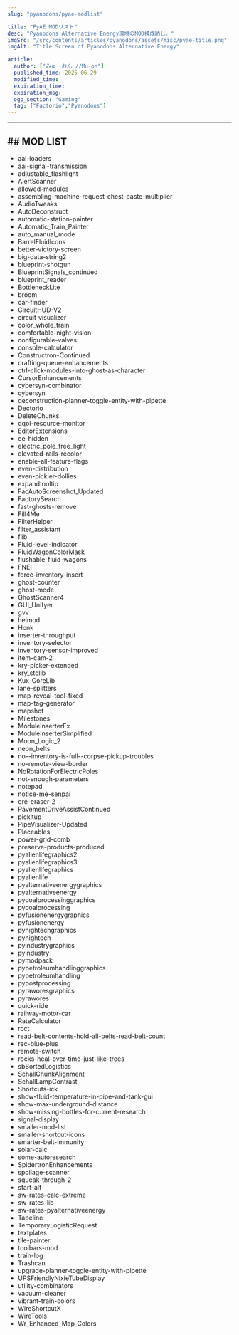 ```yaml
---
slug: "pyanodons/pyae-modlist"

title: "PyAE MODリスト"
desc: "Pyanodons Alternative Energy環境のMOD構成晒し。"
imgSrc: "/src/contents/articles/pyanodons/assets/misc/pyae-title.png"
imgAlt: "Title Screen of Pyanodons Alternative Energy"

article:
  author: ["みゅーおん //Mu-on"]
  published_time: 2025-06-29
  modified_time:
  expiration_time:
  expiration_msg:
  ogp_section: "Gaming"
  tag: ["Factorio","Pyanodons"]
---
```


---

## \#\# MOD LIST

- aai-loaders
- aai-signal-transmission
- adjustable_flashlight
- AlertScanner
- allowed-modules
- assembling-machine-request-chest-paste-multiplier
- AudioTweaks
- AutoDeconstruct
- automatic-station-painter
- Automatic_Train_Painter
- auto_manual_mode
- BarrelFluidIcons
- better-victory-screen
- big-data-string2
- blueprint-shotgun
- BlueprintSignals_continued
- blueprint_reader
- BottleneckLite
- broom
- car-finder
- CircuitHUD-V2
- circuit_visualizer
- color_whole_train
- comfortable-night-vision
- configurable-valves
- console-calculator
- Constructron-Continued
- crafting-queue-enhancements
- ctrl-click-modules-into-ghost-as-character
- CursorEnhancements
- cybersyn-combinator
- cybersyn
- deconstruction-planner-toggle-entity-with-pipette
- Dectorio
- DeleteChunks
- dqol-resource-monitor
- EditorExtensions
- ee-hidden
- electric_pole_free_light
- elevated-rails-recolor
- enable-all-feature-flags
- even-distribution
- even-pickier-dollies
- expandtooltip
- FacAutoScreenshot_Updated
- FactorySearch
- fast-ghosts-remove
- Fill4Me
- FilterHelper
- filter_assistant
- flib
- Fluid-level-indicator
- FluidWagonColorMask
- flushable-fluid-wagons
- FNEI
- force-inventory-insert
- ghost-counter
- ghost-mode
- GhostScanner4
- GUI_Unifyer
- gvv
- helmod
- Honk
- inserter-throughput
- inventory-selector
- inventory-sensor-improved
- item-cam-2
- kry-picker-extended
- kry_stdlib
- Kux-CoreLib
- lane-splitters
- map-reveal-tool-fixed
- map-tag-generator
- mapshot
- Milestones
- ModuleInserterEx
- ModuleInserterSimplified
- Moon_Logic_2
- neon_belts
- no--inventory-is-full--corpse-pickup-troubles
- no-remote-view-border
- NoRotationForElectricPoles
- not-enough-parameters
- notepad
- notice-me-senpai
- ore-eraser-2
- PavementDriveAssistContinued
- pickitup
- PipeVisualizer-Updated
- Placeables
- power-grid-comb
- preserve-products-produced
- pyalienlifegraphics2
- pyalienlifegraphics3
- pyalienlifegraphics
- pyalienlife
- pyalternativeenergygraphics
- pyalternativeenergy
- pycoalprocessinggraphics
- pycoalprocessing
- pyfusionenergygraphics
- pyfusionenergy
- pyhightechgraphics
- pyhightech
- pyindustrygraphics
- pyindustry
- pymodpack
- pypetroleumhandlinggraphics
- pypetroleumhandling
- pypostprocessing
- pyraworesgraphics
- pyrawores
- quick-ride
- railway-motor-car
- RateCalculator
- rcct
- read-belt-contents-hold-all-belts-read-belt-count
- rec-blue-plus
- remote-switch
- rocks-heal-over-time-just-like-trees
- sbSortedLogistics
- SchallChunkAlignment
- SchallLampContrast
- Shortcuts-ick
- show-fluid-temperature-in-pipe-and-tank-gui
- show-max-underground-distance
- show-missing-bottles-for-current-research
- signal-display
- smaller-mod-list
- smaller-shortcut-icons
- smarter-belt-immunity
- solar-calc
- some-autoresearch
- SpidertronEnhancements
- spoilage-scanner
- squeak-through-2
- start-alt
- sw-rates-calc-extreme
- sw-rates-lib
- sw-rates-pyalternativeenergy
- Tapeline
- TemporaryLogisticRequest
- textplates
- tile-painter
- toolbars-mod
- train-log
- Trashcan
- upgrade-planner-toggle-entity-with-pipette
- UPSFriendlyNixieTubeDisplay
- utility-combinators
- vacuum-cleaner
- vibrant-train-colors
- WireShortcutX
- WireTools
- Wr_Enhanced_Map_Colors
